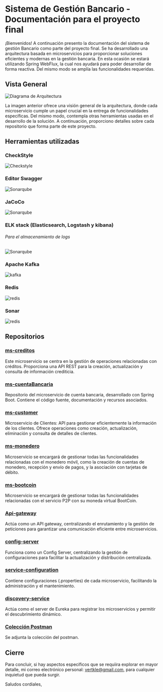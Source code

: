 # Sistema de Gestión Bancario - Documentación para el proyecto final

¡Bienvenidos!
A continuación presento la documentación del sistema de gestión Bancario como parte del proyecto final. Se ha desarrollado una arquitectura basada en microservicios para proporcionar soluciones eficientes y modernas en la gestión bancaria. En esta ocasión se estará utilizando Spring WebFlux, la cual nos ayudará para poder desarrollar de forma reactiva.
Del mismo modo se amplía las funcionalidades requeridas.

## Vista General

![Diagrama de Arquitectura](https://raw.githubusercontent.com/ProyectoFinal-BC49/.github/main/res/diagramfinal.png)

La imagen anterior ofrece una visión general de la arquitectura, donde cada microservicio cumple un papel crucial en la entrega de funcionalidades específicas. Del mismo modo, contempla otras herramientas usadas en el desarrollo de la solución. A continuación, proporciono detalles sobre cada repositorio que forma parte de este proyecto.

## Herramientas utilizadas

### CheckStyle
![Checkstyle](https://raw.githubusercontent.com/ProyectoFinal-BC49/.github/main/res/checkstyle.PNG)

### Editor Swagger
![Sonarqube](https://raw.githubusercontent.com/ProyectoFinal-BC49/.github/main/res/swagger.PNG)

### JaCoCo
![Sonarqube](https://raw.githubusercontent.com/ProyectoFinal-BC49/.github/main/res/jacoco.PNG)

### ELK stack (Elasticsearch, Logstash y kibana)
###### Para el almacenamiento de logs
![Sonarqube](https://raw.githubusercontent.com/ProyectoFinal-BC49/.github/main/res/logstash.jpeg)

### Apache Kafka
![kafka](https://raw.githubusercontent.com/ProyectoFinal-BC49/.github/main/res/kafka_2.PNG)

### Redis
![redis](https://raw.githubusercontent.com/ProyectoFinal-BC49/.github/main/res/redis.jpeg)

### Sonar
![redis](https://raw.githubusercontent.com/ProyectoFinal-BC49/.github/main/res/sonar.PNG)

## Repositorios

### [ms-creditos](https://github.com/ProyectoFinal-BC49/ms-creditos)
Este microservicio se centra en la gestión de operaciones relacionadas con créditos. Proporciona una API REST para la creación, actualización y consulta de información crediticia.

### [ms-cuentaBancaria](https://github.com/ProyectoFinal-BC49/ms-cuentaBancaria)
Repositorio del microservicio de cuenta bancaria, desarrollado con Spring Boot. Contiene el código fuente, documentación y recursos asociados.

### [ms-customer](https://github.com/ProyectoFinal-BC49/ms-customer)
Microservicio de Clientes: API para gestionar eficientemente la información de los clientes. Ofrece operaciones como creación, actualización, eliminación y consulta de detalles de clientes.

### [ms-monedero](https://github.com/ProyectoFinal-BC49/ms-monedero)
Microservicio se encargará de gestionar todas las funcionalidades relacionadas con el monedero móvil, como la creación de cuentas de monedero, recepción y envío de pagos, y la asociación con tarjetas de débito.

### [ms-bootcoin](https://github.com/ProyectoFinal-BC49/ms-bootcoin)
Microservicio se encargará de gestionar todas las funcionalidades relacionadas con el servicio P2P con su moneda virtual BootCoin.


### [Api-gateway](https://github.com/ProyectoFinal-BC49/Api-Gateway)
Actúa como un API gateway, centralizando el enrutamiento y la gestión de peticiones para garantizar una comunicación eficiente entre microservicios.

### [config-server](https://github.com/ProyectoFinal-BC49/config-server)
Funciona como un Config Server, centralizando la gestión de configuraciones para facilitar la actualización y distribución centralizada.

### [service-configuration](https://github.com/ProyectoFinal-BC49/service-configuration)
Contiene configuraciones (.properties) de cada microservicio, facilitando la administración y el mantenimiento.

### [discovery-service](https://github.com/ProyectoFinal-BC49/discovery-service)
Actúa como el server de Eureka para registrar los microservicios y permitir el descubrimiento dinámico.

### [Colección Postman](https://github.com/ProyectoFinal-BC49/.github/blob/main/res/PROYECTO4-BC49.postman_collection.json)
Se adjunta la colección del postman.

## Cierre
Para concluir, si hay aspectos específicos que se requiira explorar en mayor detalle, mi correo electrónico personal: vertkle@gmail.com, para cualquier inquietud que pueda surgir.

Saludos cordiales,